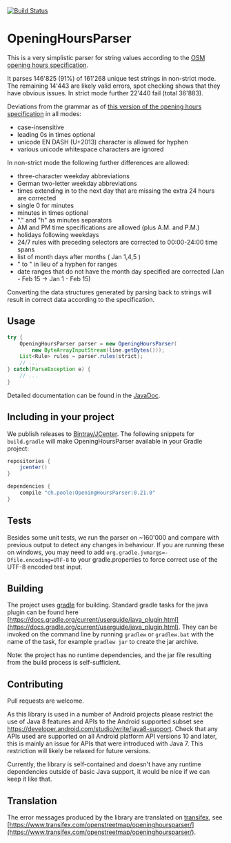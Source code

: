[![Build Status](https://travis-ci.org/simonpoole/OpeningHoursParser.svg?branch=master)](https://travis-ci.org/simonpoole/OpeningHoursParser)

# OpeningHoursParser

This is a very simplistic parser for string values according to the [OSM opening hours specification][opening-hours-specification].

It parses 146'825 (91%) of 161'268 unique test strings in non-strict mode. The remaining 14'443 are likely valid errors, spot checking shows that they have obvious issues. In strict mode further 22'440 fail (total 36'883).

Deviations from the grammar as of [this version of the opening hours specification][opening-hours-grammar-specification] in all modes:

 * case-insensitive
 * leading 0s in times optional
 * unicode EN DASH (U+2013) character is allowed for hyphen
 * various unicode whitespace characters are ignored

In non-strict mode the following further differences are allowed:

 * three-character weekday abbreviations
 * German two-letter weekday abbreviations
 * times extending in to the next day that are missing the extra 24 hours are corrected
 * single 0 for minutes
 * minutes in times optional
 * "." and "h" as minutes separators
 * AM and PM time specifications are allowed (plus A.M. and P.M.) 
 * holidays following weekdays
 * 24/7 rules with preceding selectors are corrected to 00:00-24:00 time spans
 * list of month days after months ( Jan 1,4,5 )
 * " to " in lieu of a hyphen for ranges
 * date ranges that do not have the month day specified are corrected (Jan - Feb 15 -> Jan 1 - Feb 15)

Converting the data structures generated by parsing back to strings will result in correct data according to the specification.

## Usage

``` java
try {
	OpeningHoursParser parser = new OpeningHoursParser(
		new ByteArrayInputStream(line.getBytes()));
	List<Rule> rules = parser.rules(strict);
	// ...
} catch(ParseException e) {
	// ...
}
```

Detailed documentation can be found in the [JavaDoc](http://www.javadoc.io/doc/ch.poole/OpeningHoursParser/0.21.0).


## Including in your project

We publish releases to [Bintray/JCenter](https://bintray.com/simonpoole/osm/OpeningHoursParser).
The following snippets for `build.gradle` will make OpeningHoursParser available in your Gradle project:

``` groovy
repositories {
    jcenter()
}
```

``` groovy
dependencies {
    compile "ch.poole:OpeningHoursParser:0.21.0"
}
```


[opening-hours-specification]: http://wiki.openstreetmap.org/wiki/Key:opening_hours/specification
[opening-hours-grammar-specification]: http://wiki.openstreetmap.org/w/index.php?title=Key:opening_hours/specification&oldid=1075290

## Tests

Besides some unit tests, we run the parser on ~160'000 and compare with previous output to detect any changes in behaviour. If you are running these on windows, you may need to add
``org.gradle.jvmargs=-Dfile.encoding=UTF-8``
to your gradle.properties to force correct use of the UTF-8 encoded test input. 

## Building

The project uses [gradle](https://gradle.org/) for building. Standard gradle tasks for the java plugin can be found here [https://docs.gradle.org/current/userguide/java_plugin.html](https://docs.gradle.org/current/userguide/java_plugin.html). They can be invoked on the command line by running ``gradlew`` or ``gradlew.bat`` with the name of the task, for example
``gradlew jar`` to create the jar archive. 

Note: the project has no runtime dependencies, and the jar file resulting from the build process is self-sufficient.

## Contributing

Pull requests are welcome. 

As this library is used in a number of Android projects please restrict the use of Java 8 features and APIs to the Android supported subset see https://developer.android.com/studio/write/java8-support. Check that any APIs used are supported on all Android platform API versions 10 and later, this is mainly an issue for APIs that were introduced with Java 7. This restriction will likely be relaxed for future versions. 

Currently, the library is self-contained and doesn't have any runtime dependencies outside of basic Java support, it would be nice if we can keep it like that.

## Translation

The error messages produced by the library are translated on [transifex](https://transifex.com/), see [https://www.transifex.com/openstreetmap/openinghoursparser/](https://www.transifex.com/openstreetmap/openinghoursparser/).
